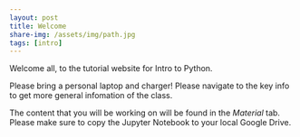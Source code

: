 ```yaml
---
layout: post
title: Welcome
share-img: /assets/img/path.jpg
tags: [intro]
---
```


Welcome all, to the tutorial website for Intro to Python.

Please bring a personal laptop and charger! Please navigate to the key info to get more general infomation of the class.

The content that you will be working on will be found in the *Material* tab. Please make sure to copy the Jupyter Notebook to your local Google Drive.






